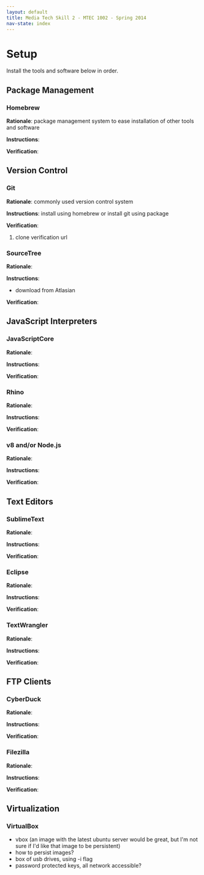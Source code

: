 ```yaml
---
layout: default
title: Media Tech Skill 2 - MTEC 1002 - Spring 2014
nav-state: index
---
```

# Setup 

Install the tools and software below in order.

## Package Management

### Homebrew

__Rationale__: package management system to ease installation of other tools and software

__Instructions__: []()

__Verification__: 

## Version Control

### Git

__Rationale__: commonly used version control system

__Instructions__: install using homebrew or install git using package

__Verification__: 

1. clone verification  url

### SourceTree 

__Rationale__: 

__Instructions__: 

* download from Atlasian

__Verification__: 

## JavaScript Interpreters

### JavaScriptCore

__Rationale__: 

__Instructions__: 

__Verification__: 

### Rhino

__Rationale__: 

__Instructions__: 

__Verification__: 

### v8 and/or Node.js

__Rationale__: 

__Instructions__: 

__Verification__: 

## Text Editors

### SublimeText

__Rationale__: 

__Instructions__: 

__Verification__: 

### Eclipse

__Rationale__: 

__Instructions__: 

__Verification__: 

### TextWrangler

__Rationale__: 

__Instructions__: 

__Verification__: 

## FTP Clients

### CyberDuck

__Rationale__: 

__Instructions__: 

__Verification__: 

### Filezilla

__Rationale__: 

__Instructions__: 

__Verification__: 

## Virtualization

### VirtualBox
* vbox (an image with the latest ubuntu server would be great, but I'm not sure if I'd like that image to be persistent)
* how to persist images?
* box of usb drives, using -i flag
* password protected keys, all network accessible?
